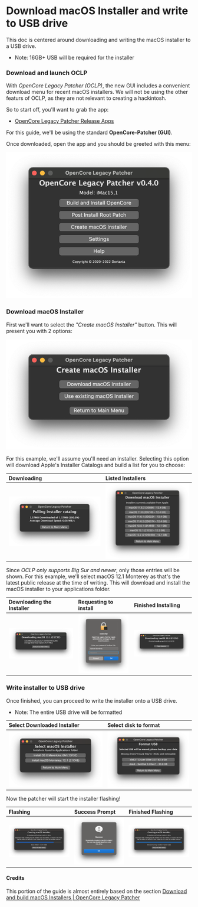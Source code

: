 # Download macOS Installer and write to USB drive

This doc is centered around downloading and writing the macOS installer to a USB drive.

* Note: 16GB+ USB will be required for the installer

### Download and launch OCLP

With *OpenCore Legacy Patcher* *(OCLP)*, the new GUI includes a convenient download menu for recent macOS installers. We will not be using the other featurs of OCLP, as they are not relevant to creating a hackintosh. 

So to start off, you'll want to grab the app:

* [OpenCore Legacy Patcher Release Apps](https://github.com/dortania/OpenCore-Legacy-Patcher/releases)

For this guide, we'll be using the standard **OpenCore-Patcher (GUI)**.

Once downloaded, open the app and you should be greeted with this menu:

![OCLP GUI Main Menu](images/OCLP-GUI-Main-Menu.png)

### Download macOS Installer

First we'll want to select the *"Create macOS Installer"* button. This will present you with 2 options:

![](images/OCLP-GUI-Create-Installer-Menu.png)

For this example, we'll assume you'll need an installer. Selecting this option will download Apple's Installer Catalogs and build a list for you to choose:

| Downloading                                                                            | Listed Installers                                                                                      |
|:-------------------------------------------------------------------------------------- |:------------------------------------------------------------------------------------------------------ |
| ![OCLP GUI Installer Download Catalog](images/OCLP-GUI-Installer-Download-Catalog.png) | ![OCLP GUI Installer Download Listed Products](images/OCLP-GUI-Installer-Download-Listed-Products.png) |

Since *OCLP only supports Big Sur and newer*, only those entries will be shown. For this example, we'll select macOS 12.1 Monterey as that's the latest public release at the time of writing. This will download and install the macOS installer to your applications folder.

| Downloading the Installer                                                                | Requesting to install                                                                  | Finished Installing                                                                      |
|:---------------------------------------------------------------------------------------- |:-------------------------------------------------------------------------------------- |:---------------------------------------------------------------------------------------- |
| ![OCLP GUI Installer Download Progress](images/OCLP-GUI-Installer-Download-Progress.png) | ![OCLP GUI Installer Needs Installing](images/OCLP-GUI-Installer-Needs-Installing.png) | ![OCLP GUI Installer Download Finished](images/OCLP-GUI-Installer-Download-Finished.png) |

### Write installer to USB drive

Once finished, you can proceed to write the installer onto a USB drive.

* Note: The entire USB drive will be formatted

| Select Downloaded Installer                               | Select disk to format                         |
|:--------------------------------------------------------- |:--------------------------------------------- |
| ![](images/OCLP-GUI-Installer-Select-Local-Installer.png) | ![](images/OCLP-GUI-Installer-Format-USB.png) |

Now the patcher will start the installer flashing!

| Flashing                                            | Success Prompt                                   | Finished Flashing                                  |
|:--------------------------------------------------- |:------------------------------------------------ |:-------------------------------------------------- |
| ![](images/OCLP-GUI-Installer-Flashing-Process.png) | ![](images/OCLP-GUI-Installer-Sucess-Prompt.png) | ![](images/OCLP-GUI-Installer-Finished-Script.png) |

#### Credits

This portion of the guide is almost entirely based on the section [Download and build macOS Installers | OpenCore Legacy Patcher](https://dortania.github.io/OpenCore-Legacy-Patcher/INSTALLER.html#creating-the-installer)
